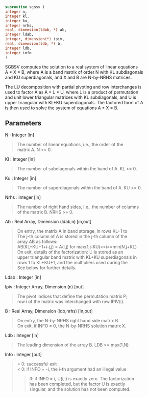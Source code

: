 ```fortran  
subroutine sgbsv (  
integer n,  
integer kl,  
integer ku,  
integer nrhs,  
real, dimension(ldab, *) ab,  
integer ldab,  
integer, dimension(*) ipiv,  
real, dimension(ldb, *) b,  
integer ldb,  
integer info  
)  
```  
  
SGBSV computes the solution to a real system of linear equations  
A * X = B, where A is a band matrix of order N with KL subdiagonals  
and KU superdiagonals, and X and B are N-by-NRHS matrices.  
  
The LU decomposition with partial pivoting and row interchanges is  
used to factor A as A = L * U, where L is a product of permutation  
and unit lower triangular matrices with KL subdiagonals, and U is  
upper triangular with KL+KU superdiagonals.  The factored form of A  
is then used to solve the system of equations A * X = B.  
  
## Parameters  
N : Integer [in]  
> The number of linear equations, i.e., the order of the  
> matrix A.  N >= 0.  
  
Kl : Integer [in]  
> The number of subdiagonals within the band of A.  KL >= 0.  
  
Ku : Integer [in]  
> The number of superdiagonals within the band of A.  KU >= 0.  
  
Nrhs : Integer [in]  
> The number of right hand sides, i.e., the number of columns  
> of the matrix B.  NRHS >= 0.  
  
Ab : Real Array, Dimension (ldab,n) [in,out]  
> On entry, the matrix A in band storage, in rows KL+1 to  
> The j-th column of A is stored in the j-th column of the  
> array AB as follows:  
> AB(KL+KU+1+i-j,j) = A(i,j) for max(1,j-KU)<=i<=min(N,j+KL)  
> On exit, details of the factorization: U is stored as an  
> upper triangular band matrix with KL+KU superdiagonals in  
> rows 1 to KL+KU+1, and the multipliers used during the  
> See below for further details.  
  
Ldab : Integer [in]  
  
Ipiv : Integer Array, Dimension (n) [out]  
> The pivot indices that define the permutation matrix P;  
> row i of the matrix was interchanged with row IPIV(i).  
  
B : Real Array, Dimension (ldb,nrhs) [in,out]  
> On entry, the N-by-NRHS right hand side matrix B.  
> On exit, if INFO = 0, the N-by-NRHS solution matrix X.  
  
Ldb : Integer [in]  
> The leading dimension of the array B.  LDB >= max(1,N).  
  
Info : Integer [out]  
> = 0:  successful exit  
> < 0:  if INFO = -i, the i-th argument had an illegal value  
> > 0:  if INFO = i, U(i,i) is exactly zero.  The factorization  
> has been completed, but the factor U is exactly  
> singular, and the solution has not been computed.  
  
